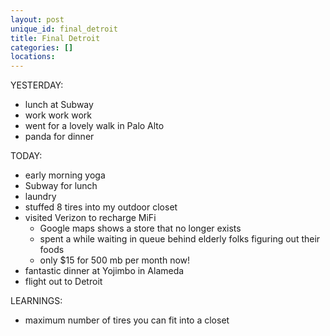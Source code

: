 ```yaml
---
layout: post
unique_id: final_detroit
title: Final Detroit
categories: []
locations: 
---
```


YESTERDAY:
* lunch at Subway
* work work work
* went for a lovely walk in Palo Alto
* panda for dinner

TODAY:
* early morning yoga
* Subway for lunch
* laundry
* stuffed 8 tires into my outdoor closet
* visited Verizon to recharge MiFi
  * Google maps shows a store that no longer exists
  * spent a while waiting in queue behind elderly folks figuring out their foods
  * only $15 for 500 mb per month now!
* fantastic dinner at Yojimbo in Alameda
* flight out to Detroit

LEARNINGS:
* maximum number of tires you can fit into a closet
